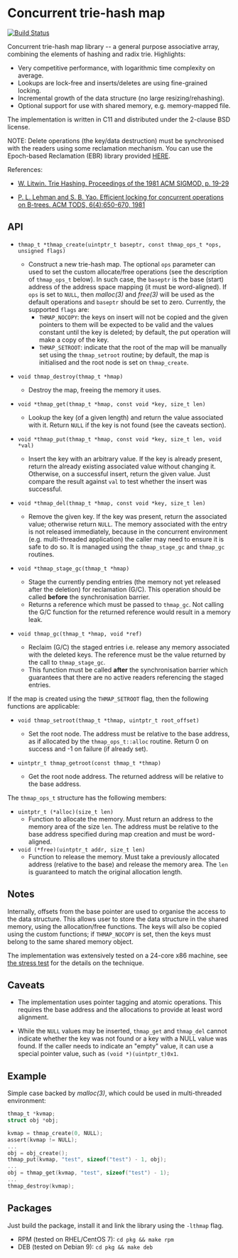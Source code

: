 # Concurrent trie-hash map

[![Build Status](https://travis-ci.org/rmind/thmap.svg?branch=master)](https://travis-ci.org/rmind/thmap)

Concurrent trie-hash map library -- a general purpose associative array,
combining the elements of hashing and radix trie.  Highlights:
- Very competitive performance, with logarithmic time complexity on average.
- Lookups are lock-free and inserts/deletes are using fine-grained locking.
- Incremental growth of the data structure (no large resizing/rehashing).
- Optional support for use with shared memory, e.g. memory-mapped file.

The implementation is written in C11 and distributed under the 2-clause
BSD license.

NOTE: Delete operations (the key/data destruction) must be synchronised with
the readers using some reclamation mechanism.  You can use the Epoch-based
Reclamation (EBR) library provided [HERE](https://github.com/rmind/libqsbr).

References:

- [W. Litwin. Trie Hashing. Proceedings of the 1981 ACM SIGMOD, p. 19-29
](https://dl.acm.org/citation.cfm?id=582322)

- [P. L. Lehman and S. B. Yao.
Efficient locking for concurrent operations on B-trees.
ACM TODS, 6(4):650-670, 1981
](https://www.csd.uoc.gr/~hy460/pdf/p650-lehman.pdf)

## API

* `thmap_t *thmap_create(uintptr_t baseptr, const thmap_ops_t *ops, unsigned flags)`
  * Construct a new trie-hash map.  The optional `ops` parameter can
  used to set the custom allocate/free operations (see the description
  of `thmap_ops_t` below).  In such case, the `baseptr` is the base (start)
  address of the address space mapping (it must be word-aligned).  If `ops`
  is set to `NULL`, then _malloc(3)_ and _free(3)_ will be used as the
  default operations and `baseptr` should be
  set to zero.  Currently, the supported `flags` are:
    * `THMAP_NOCOPY`: the keys on insert will not be copied and the given
    pointers to them will be expected to be valid and the values constant
    until the key is deleted; by default, the put operation will make a
    copy of the key.
    * `THMAP_SETROOT`: indicate that the root of the map will be manually
    set using the `thmap_setroot` routine; by default, the map is initialised
    and the root node is set on `thmap_create`.

* `void thmap_destroy(thmap_t *hmap)`
  * Destroy the map, freeing the memory it uses.

* `void *thmap_get(thmap_t *hmap, const void *key, size_t len)`
  * Lookup the key (of a given length) and return the value associated with it.
  Return `NULL` if the key is not found (see the caveats section).

* `void *thmap_put(thmap_t *hmap, const void *key, size_t len, void *val)`
  * Insert the key with an arbitrary value.  If the key is already present,
  return the already existing associated value without changing it.
  Otherwise, on a successful insert, return the given value.  Just compare
  the result against `val` to test whether the insert was successful.

* `void *thmap_del(thmap_t *hmap, const void *key, size_t len)`
  * Remove the given key.  If the key was present, return the associated
  value; otherwise return `NULL`.  The memory associated with the entry is
  not released immediately, because in the concurrent environment (e.g.
  multi-threaded application) the caller may need to ensure it is safe to
  do so.  It is managed using the `thmap_stage_gc` and `thmap_gc` routines.

* `void *thmap_stage_gc(thmap_t *hmap)`
  * Stage the currently pending entries (the memory not yet released after
  the deletion) for reclamation (G/C).  This operation should be called
  **before** the synchronisation barrier.
  * Returns a reference which must be passed to `thmap_gc`.  Not calling the
  G/C function for the returned reference would result in a memory leak.

* `void thmap_gc(thmap_t *hmap, void *ref)`
  * Reclaim (G/C) the staged entries i.e. release any memory associated
  with the deleted keys.  The reference must be the value returned by the
  call to `thmap_stage_gc`.
  * This function must be called **after** the synchronisation barrier which
  guarantees that there are no active readers referencing the staged entries.

If the map is created using the `THMAP_SETROOT` flag, then the following
functions are applicable:

* `void thmap_setroot(thmap_t *thmap, uintptr_t root_offset)`
  * Set the root node.  The address must be relative to the base address,
  as if allocated by the `thmap_ops_t::alloc` routine.  Return 0 on success
  and -1 on failure (if already set).

* `uintptr_t thmap_getroot(const thmap_t *thmap)`
  * Get the root node address.  The returned address will be relative to
  the base address.

The `thmap_ops_t` structure has the following members:
* `uintptr_t (*alloc)(size_t len)`
  * Function to allocate the memory.  Must return an address to the
  memory area of the size `len`.  The address must be relative to the
  base address specified during map creation and must be word-aligned.
* `void (*free)(uintptr_t addr, size_t len)`
  * Function to release the memory.  Must take a previously allocated
  address (relative to the base) and release the memory area.  The `len`
  is guaranteed to match the original allocation length.

## Notes

Internally, offsets from the base pointer are used to organise the access
to the data structure.  This allows user to store the data structure in the
shared memory, using the allocation/free functions.  The keys will also be
copied using the custom functions; if `THMAP_NOCOPY` is set, then the keys
must belong to the same shared memory object.

The implementation was extensively tested on a 24-core x86 machine,
see [the stress test](src/t_stress.c) for the details on the technique.

## Caveats

* The implementation uses pointer tagging and atomic operations.  This
requires the base address and the allocations to provide at least word
alignment.

* While the `NULL` values may be inserted, `thmap_get` and `thmap_del`
cannot indicate whether the key was not found or a key with a NULL value
was found.  If the caller needs to indicate an "empty" value, it can use a
special pointer value, such as `(void *)(uintptr_t)0x1`.

## Example

Simple case backed by _malloc(3)_, which could be used in multi-threaded
environment:
```c
thmap_t *kvmap;
struct obj *obj;

kvmap = thmap_create(0, NULL);
assert(kvmap != NULL);
...
obj = obj_create();
thmap_put(kvmap, "test", sizeof("test") - 1, obj);
...
obj = thmap_get(kvmap, "test", sizeof("test") - 1);
...
thmap_destroy(kvmap);
```

## Packages

Just build the package, install it and link the library using the
`-lthmap` flag.
* RPM (tested on RHEL/CentOS 7): `cd pkg && make rpm`
* DEB (tested on Debian 9): `cd pkg && make deb`
